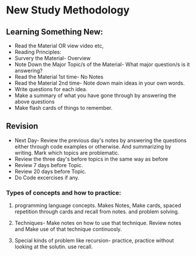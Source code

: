 # New Study Methodology

## Learning Something New:

- Read the Material OR view video etc,
- Reading Principles:
- Survery the Material- Overview
- Note Down the Major Topic/s of the Material- What major question/s is it answering?
- Read the Material 1st time- No Notes
- Read the Material 2nd time- Note down main ideas in your own words.
- Write questions for each idea.
- Make a summary of what you have gone through by answering the above questions
- Make flash cards of things to remember.

## Revision

- Next Day- Review the previous day's notes by answering the questions either through code examples or otherwise. And summarizing by writing. Mark which topics are problematic.
- Review the three day's before topics in the same way as before
- Review 7 days before Topic.
- Review 20 days before Topic.
- Do Code excercises if any.

### Types of concepts and how to practice:

1. programming language concepts.
  Makes Notes, Make cards, spaced repetition through cards and recall from notes. and problem solving.
2. Techniques- Make notes on how to use that technique. Review notes and Make use of that technique continuosly.

3. Special kinds of problem like recursion- practice, practice without looking at the solutin. use recall.
